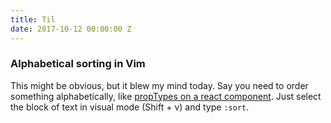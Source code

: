```yaml
---
title: Til
date: 2017-10-12 00:00:00 Z
---
```


### Alphabetical sorting in Vim

This might be obvious, but it blew my mind today. Say you need to order something alphabetically, like [propTypes on a react component](https://github.com/yannickcr/eslint-plugin-react/blob/a120758e25f04cdc37d2d3d80922f2b998ab63ed/docs/rules/jsx-sort-props.md). Just select the block of text in visual mode (Shift + v) and type `:sort`.
